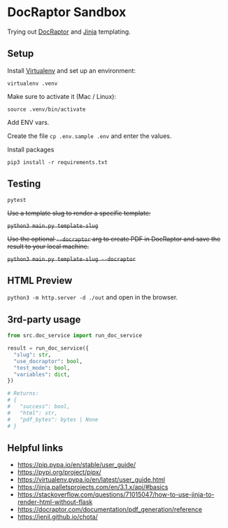 # DocRaptor Sandbox

Trying out [DocRaptor](https://docraptor.com/documentation/pdf_generation/reference) and [Jinja](https://jinja.palletsprojects.com/en/3.1.x/api/#basics) templating.

## Setup

Install [Virtualenv](https://virtualenv.pypa.io/en/latest/user_guide.html) and set up an environment:

`virtualenv .venv`

Make sure to activate it (Mac / Linux):

`source .venv/bin/activate`

Add ENV vars.

Create the file `cp .env.sample .env` and enter the values.

Install packages

`pip3 install -r requirements.txt`

## Testing

`pytest`

~~Use a template slug to render a specific template:~~

~~`python3 main.py template-slug`~~

~~Use the optional `--docraptor` arg to create PDF in DocRaptor and save the result to your local machine.~~

~~`python3 main.py template-slug --docraptor`~~

## HTML Preview

`python3 -m http.server -d ./out` and open in the browser.

## 3rd-party usage

```py
from src.doc_service import run_doc_service

result = run_doc_service({
  "slug": str,
  "use_docraptor": bool,
  "test_mode": bool,
  "variables": dict,
})

# Returns:
# {
#   "success": bool,
#   "html": str,
#   "pdf_bytes": bytes | None
# }  
```

## Helpful links

* https://pip.pypa.io/en/stable/user_guide/
* https://pypi.org/project/pipx/
* https://virtualenv.pypa.io/en/latest/user_guide.html
* https://jinja.palletsprojects.com/en/3.1.x/api/#basics
* https://stackoverflow.com/questions/71015047/how-to-use-jinja-to-render-html-without-flask
* https://docraptor.com/documentation/pdf_generation/reference
* https://jenil.github.io/chota/


<!-- https://www.figma.com/file/WD0gPOMPNUOqF1NQWrKVdI/Document-Templates?type=design&node-id=212-2&mode=design&t=dtQOKwUTv0P1yMAj-0 -->